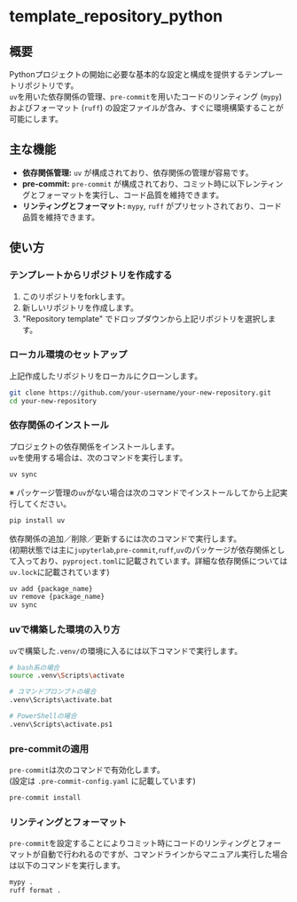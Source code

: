# template_repository_python

## 概要

Pythonプロジェクトの開始に必要な基本的な設定と構成を提供するテンプレートリポジトリです。  
`uv`を用いた依存関係の管理、`pre-commit`を用いたコードのリンティング (`mypy`) およびフォーマット (`ruff`) の設定ファイルが含み、すぐに環境構築することが可能にします。

## 主な機能

* **依存関係管理:** `uv` が構成されており、依存関係の管理が容易です。
* **pre-commit:** `pre-commit` が構成されており、コミット時に以下レンティングとフォーマットを実行し、コード品質を維持できます。
* **リンティングとフォーマット:** `mypy`, `ruff` がプリセットされており、コード品質を維持できます。

## 使い方

### テンプレートからリポジトリを作成する

1. このリポジトリをforkします。
2.  新しいリポジトリを作成します。
3.  "Repository template" でドロップダウンから上記リポジトリを選択します。

### ローカル環境のセットアップ

上記作成したリポジトリをローカルにクローンします。

```bash
git clone https://github.com/your-username/your-new-repository.git
cd your-new-repository
```

### 依存関係のインストール

プロジェクトの依存関係をインストールします。  
`uv`を使用する場合は、次のコマンドを実行します。

```bash
uv sync
```

※ パッケージ管理の`uv`がない場合は次のコマンドでインストールしてから上記実行してください。

```bash
pip install uv
```

依存関係の追加／削除／更新するには次のコマンドで実行します。  
(初期状態では主に`jupyterlab`,`pre-commit`,`ruff`,`uv`のパッケージが依存関係として入っており、`pyproject.toml`に記載されています。詳細な依存関係については`uv.lock`に記載されています)

```bash
uv add {package_name}
uv remove {package_name}
uv sync
```

### uvで構築した環境の入り方

`uv`で構築した`.venv/`の環境に入るには以下コマンドで実行します。

```bash
# bash系の場合
source .venv\Scripts\activate

# コマンドプロンプトの場合
.venv\Scripts\activate.bat

# PowerShellの場合
.venv\Scripts\activate.ps1
```

### pre-commitの適用

`pre-commit`は次のコマンドで有効化します。  
(設定は `.pre-commit-config.yaml` に記載しています)

```bash
pre-commit install
```

### リンティングとフォーマット

`pre-commit`を設定することによりコミット時にコードのリンティングとフォーマットが自動で行われるのですが、コマンドラインからマニュアル実行した場合は以下のコマンドを実行します。

```bash
mypy .
ruff format .
```
